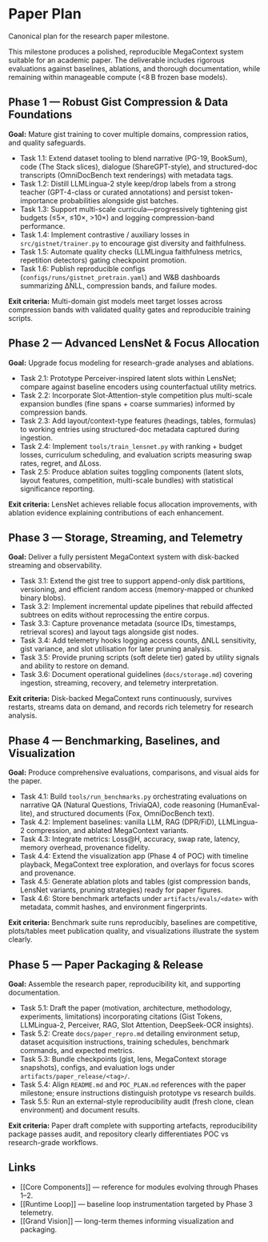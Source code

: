 # Paper Plan

Canonical plan for the research paper milestone.

This milestone produces a polished, reproducible MegaContext system suitable for an academic paper. The deliverable includes rigorous evaluations against baselines, ablations, and thorough documentation, while remaining within manageable compute (<8 B frozen base models).

## Phase 1 — Robust Gist Compression & Data Foundations
**Goal:** Mature gist training to cover multiple domains, compression ratios, and quality safeguards.
- Task 1.1: Extend dataset tooling to blend narrative (PG-19, BookSum), code (The Stack slices), dialogue (ShareGPT-style), and structured-doc transcripts (OmniDocBench text renderings) with metadata tags.
- Task 1.2: Distill LLMLingua-2 style keep/drop labels from a strong teacher (GPT-4-class or curated annotations) and persist token-importance probabilities alongside gist batches.
- Task 1.3: Support multi-scale curricula—progressively tightening gist budgets (≤5×, ≤10×, >10×) and logging compression-band performance.
- Task 1.4: Implement contrastive / auxiliary losses in `src/gistnet/trainer.py` to encourage gist diversity and faithfulness.
- Task 1.5: Automate quality checks (LLMLingua faithfulness metrics, repetition detectors) gating checkpoint promotion.
- Task 1.6: Publish reproducible configs (`configs/runs/gistnet_pretrain.yaml`) and W&B dashboards summarizing ΔNLL, compression bands, and failure modes.

**Exit criteria:** Multi-domain gist models meet target losses across compression bands with validated quality gates and reproducible training scripts.

## Phase 2 — Advanced LensNet & Focus Allocation
**Goal:** Upgrade focus modeling for research-grade analyses and ablations.
- Task 2.1: Prototype Perceiver-inspired latent slots within LensNet; compare against baseline encoders using counterfactual utility metrics.
- Task 2.2: Incorporate Slot-Attention-style competition plus multi-scale expansion bundles (fine spans + coarse summaries) informed by compression bands.
- Task 2.3: Add layout/context-type features (headings, tables, formulas) to working entries using structured-doc metadata captured during ingestion.
- Task 2.4: Implement `tools/train_lensnet.py` with ranking + budget losses, curriculum scheduling, and evaluation scripts measuring swap rates, regret, and ΔLoss.
- Task 2.5: Produce ablation suites toggling components (latent slots, layout features, competition, multi-scale bundles) with statistical significance reporting.

**Exit criteria:** LensNet achieves reliable focus allocation improvements, with ablation evidence explaining contributions of each enhancement.

## Phase 3 — Storage, Streaming, and Telemetry
**Goal:** Deliver a fully persistent MegaContext system with disk-backed streaming and observability.
- Task 3.1: Extend the gist tree to support append-only disk partitions, versioning, and efficient random access (memory-mapped or chunked binary blobs).
- Task 3.2: Implement incremental update pipelines that rebuild affected subtrees on edits without reprocessing the entire corpus.
- Task 3.3: Capture provenance metadata (source IDs, timestamps, retrieval scores) and layout tags alongside gist nodes.
- Task 3.4: Add telemetry hooks logging access counts, ΔNLL sensitivity, gist variance, and slot utilisation for later pruning analysis.
- Task 3.5: Provide pruning scripts (soft delete tier) gated by utility signals and ability to restore on demand.
- Task 3.6: Document operational guidelines (`docs/storage.md`) covering ingestion, streaming, recovery, and telemetry interpretation.

**Exit criteria:** Disk-backed MegaContext runs continuously, survives restarts, streams data on demand, and records rich telemetry for research analysis.

## Phase 4 — Benchmarking, Baselines, and Visualization
**Goal:** Produce comprehensive evaluations, comparisons, and visual aids for the paper.
- Task 4.1: Build `tools/run_benchmarks.py` orchestrating evaluations on narrative QA (Natural Questions, TriviaQA), code reasoning (HumanEval-lite), and structured documents (Fox, OmniDocBench text).
- Task 4.2: Implement baselines: vanilla LLM, RAG (DPR/FiD), LLMLingua-2 compression, and ablated MegaContext variants.
- Task 4.3: Integrate metrics: Loss@H, accuracy, swap rate, latency, memory overhead, provenance fidelity.
- Task 4.4: Extend the visualization app (Phase 4 of POC) with timeline playback, MegaContext tree exploration, and overlays for focus scores and provenance.
- Task 4.5: Generate ablation plots and tables (gist compression bands, LensNet variants, pruning strategies) ready for paper figures.
- Task 4.6: Store benchmark artefacts under `artifacts/evals/<date>` with metadata, commit hashes, and environment fingerprints.

**Exit criteria:** Benchmark suite runs reproducibly, baselines are competitive, plots/tables meet publication quality, and visualizations illustrate the system clearly.

## Phase 5 — Paper Packaging & Release
**Goal:** Assemble the research paper, reproducibility kit, and supporting documentation.
- Task 5.1: Draft the paper (motivation, architecture, methodology, experiments, limitations) incorporating citations (Gist Tokens, LLMLingua-2, Perceiver, RAG, Slot Attention, DeepSeek-OCR insights).
- Task 5.2: Create `docs/paper_repro.md` detailing environment setup, dataset acquisition instructions, training schedules, benchmark commands, and expected metrics.
- Task 5.3: Bundle checkpoints (gist, lens, MegaContext storage snapshots), configs, and evaluation logs under `artifacts/paper_release/<tag>/`.
- Task 5.4: Align `README.md` and `POC_PLAN.md` references with the paper milestone; ensure instructions distinguish prototype vs research builds.
- Task 5.5: Run an external-style reproducibility audit (fresh clone, clean environment) and document results.

**Exit criteria:** Paper draft complete with supporting artefacts, reproducibility package passes audit, and repository clearly differentiates POC vs research-grade workflows.

## Links
- [[Core Components]] — reference for modules evolving through Phases 1–2.
- [[Runtime Loop]] — baseline loop instrumentation targeted by Phase 3 telemetry.
- [[Grand Vision]] — long-term themes informing visualization and packaging.

